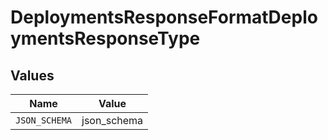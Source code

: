 # DeploymentsResponseFormatDeploymentsResponseType


## Values

| Name          | Value         |
| ------------- | ------------- |
| `JSON_SCHEMA` | json_schema   |